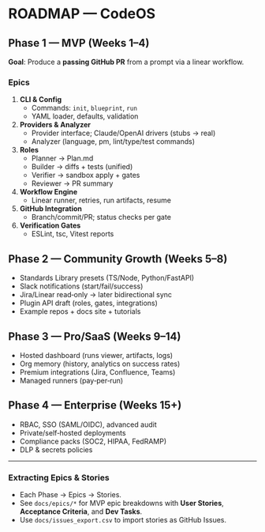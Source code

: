 # ROADMAP — CodeOS

## Phase 1 — MVP (Weeks 1–4)
**Goal**: Produce a **passing GitHub PR** from a prompt via a linear workflow.

### Epics
1) **CLI & Config**
   - Commands: `init`, `blueprint`, `run`
   - YAML loader, defaults, validation
2) **Providers & Analyzer**
   - Provider interface; Claude/OpenAI drivers (stubs → real)
   - Analyzer (language, pm, lint/type/test commands)
3) **Roles**
   - Planner → Plan.md
   - Builder → diffs + tests (unified)
   - Verifier → sandbox apply + gates
   - Reviewer → PR summary
4) **Workflow Engine**
   - Linear runner, retries, run artifacts, resume
5) **GitHub Integration**
   - Branch/commit/PR; status checks per gate
6) **Verification Gates**
   - ESLint, tsc, Vitest reports

## Phase 2 — Community Growth (Weeks 5–8)
- Standards Library presets (TS/Node, Python/FastAPI)
- Slack notifications (start/fail/success)
- Jira/Linear read‑only → later bidirectional sync
- Plugin API draft (roles, gates, integrations)
- Example repos + docs site + tutorials

## Phase 3 — Pro/SaaS (Weeks 9–14)
- Hosted dashboard (runs viewer, artifacts, logs)
- Org memory (history, analytics on success rates)
- Premium integrations (Jira, Confluence, Teams)
- Managed runners (pay‑per‑run)

## Phase 4 — Enterprise (Weeks 15+)
- RBAC, SSO (SAML/OIDC), advanced audit
- Private/self‑hosted deployments
- Compliance packs (SOC2, HIPAA, FedRAMP)
- DLP & secrets policies

---

### Extracting Epics & Stories
- Each Phase → Epics → Stories.  
- See `docs/epics/*` for MVP epic breakdowns with **User Stories**, **Acceptance Criteria**, and **Dev Tasks**.  
- Use `docs/issues_export.csv` to import stories as GitHub Issues.
